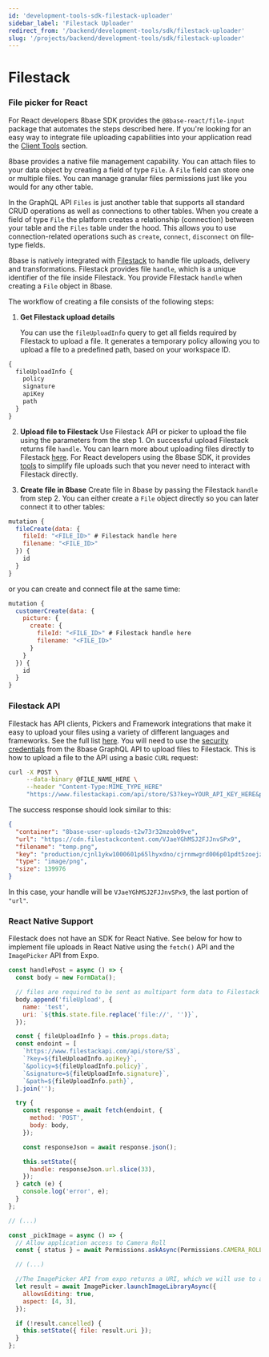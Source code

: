 ```yaml
---
id: 'development-tools-sdk-filestack-uploader'
sidebar_label: 'Filestack Uploader'
redirect_from: '/backend/development-tools/sdk/filestack-uploader'
slug: '/projects/backend/development-tools/sdk/filestack-uploader'
---
```


# Filestack

### File picker for React

For React developers 8base SDK provides the `@8base-react/file-input` package that automates the steps described here. If you're looking for an easy way to integrate file uploading capabilities into your application read the [Client Tools](./file-upload) section.

8base provides a native file management capability. You can attach files to your data object by creating a field of type `File`. A `File` field can store one or multiple files. You can manage granular files permissions just like you would for any other table.

In the GraphQL API `Files` is just another table that supports all standard CRUD operations as well as connections to other tables. When you create a field of type `File` the platform creates a relationship (connection) between your table and the `Files` table under the hood. This allows you to use connection-related operations such as `create`, `connect`, `disconnect` on file-type fields.

8base is natively integrated with [Filestack](https://www.filestack.com/) to handle file uploads, delivery and transformations. Filestack provides file `handle`, which is a unique identifier of the file inside Filestack. You provide Filestack `handle` when creating a `File` object in 8base.

The workflow of creating a file consists of the following steps:

1. **Get Filestack upload details**

   You can use the `fileUploadInfo` query to get all fields required by Filestack to upload a file. It generates a temporary policy allowing you to upload a file to a predefined path, based on your workspace ID.

```javascript
{
  fileUploadInfo {
    policy
    signature
    apiKey
    path
  }
}
```

2. **Upload file to Filestack** Use Filestack API or picker to upload the file using the parameters from the step 1. On successful upload Filestack returns file `handle`. You can learn more about uploading files directly to Filestack [here](https://www.filestack.com/docs/concepts/uploading/). For React developers using the 8base SDK, it provides [tools](/docs/development-tools/sdk/file-upload) to simplify file uploads such that you never need to interact with Filestack directly.

3. **Create file in 8base** Create file in 8base by passing the Filestack `handle` from step 2. You can either create a `File` object directly so you can later connect it to other tables:

```javascript
mutation {
  fileCreate(data: {
    fileId: "<FILE_ID>" # Filestack handle here
    filename: "<FILE_ID>"
  }) {
    id
  }
}
```

or you can create and connect file at the same time:

```javascript
mutation {
  customerCreate(data: {
    picture: {
      create: {
        fileId: "<FILE_ID>" # Filestack handle here
        filename: "<FILE_ID>"
      }
    }
  }) {
    id
  }
}
```

### Filestack API

Filestack has API clients, Pickers and Framework integrations that make it easy to upload your files using a variety of different languages and frameworks. See the full list [here](https://www.filestack.com/docs/api/#api-clients). You will need to use the [security credentials](/docs/8base-console/roles-and-permissions) from the 8base GraphQL API to upload files to Filestack. This is how to upload a file to the API using a basic `CURL` request:

```sh
curl -X POST \
     --data-binary @FILE_NAME_HERE \
     --header "Content-Type:MIME_TYPE_HERE"
     "https://www.filestackapi.com/api/store/S3?key=YOUR_API_KEY_HERE&policy=YOUR_POLICY_HERE&signature=YOUR_SIGNATURE_HERE&path=YOUR_PATH_HERE"
```

The success response should look similar to this:

```json
{
  "container": "8base-user-uploads-t2w73r32mzob09ve",
  "url": "https://cdn.filestackcontent.com/VJaeYGhMSJ2FJJnvSPx9",
  "filename": "temp.png",
  "key": "production/cjnl1ykw1000601p65lhyxdno/cjrnmwgrd006p01pdt5zoejze/mBKjQeQ5RriwpSXhsDCv_temp.png",
  "type": "image/png",
  "size": 139976
}
```

In this case, your handle will be `VJaeYGhMSJ2FJJnvSPx9`, the last portion of `"url"`.

### React Native Support

Filestack does not have an SDK for React Native. See below for how to implement file uploads in React Native using the `fetch()` API and the `ImagePicker` API from Expo.

```javascript
const handlePost = async () => {
  const body = new FormData();

  // files are required to be sent as multipart form data to Filestack api
  body.append('fileUpload', {
    name: 'test',
    uri: `${this.state.file.replace('file://', '')}`,
  });

  const { fileUploadInfo } = this.props.data;
  const endoint = [
    `https://www.filestackapi.com/api/store/S3`,
    `?key=${fileUploadInfo.apiKey}`,
    `&policy=${fileUploadInfo.policy}`,
    `&signature=${fileUploadInfo.signature}`,
    `&path=${fileUploadInfo.path}`,
  ].join('');

  try {
    const response = await fetch(endoint, {
      method: 'POST',
      body: body,
    });

    const responseJson = await response.json();

    this.setState({
      handle: responseJson.url.slice(33),
    });
  } catch (e) {
    console.log('error', e);
  }
};

// (...)

const _pickImage = async () => {
  // Allow application access to Camera Roll
  const { status } = await Permissions.askAsync(Permissions.CAMERA_ROLL);

  // (...)

  //The ImagePicker API from expo returns a URI, which we will use to access the file object to upload to Filestack.
  let result = await ImagePicker.launchImageLibraryAsync({
    allowsEditing: true,
    aspect: [4, 3],
  });

  if (!result.cancelled) {
    this.setState({ file: result.uri });
  }
};
```

